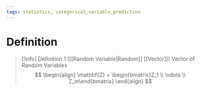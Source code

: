 ```yaml
---
tags: statistics, categorical_variable_prediction
---
```


# Definition

> [!info] Definition 1 ([[Random Variable|Random]] [[Vector]])
> Vector of Random Variables
> $$
> \begin{align}
> \mathbf{Z} = \begin{bmatrix}Z_1 \\ \vdots \\ Z_m\end{bmatrix}
> \end{align}
> $$